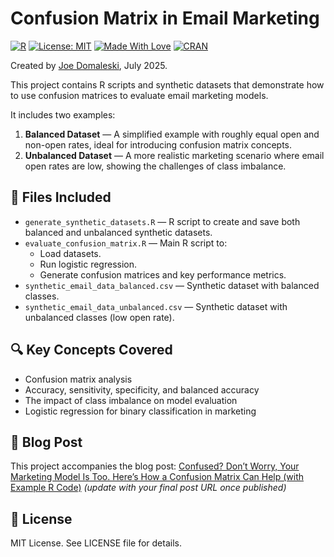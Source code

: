 # Confusion Matrix in Email Marketing

[![R](https://img.shields.io/badge/R-4.3.1-blue?logo=r)](https://www.r-project.org/)
[![License: MIT](https://img.shields.io/badge/License-MIT-yellow.svg)](LICENSE)
[![Made With Love](https://img.shields.io/badge/made%20with-%E2%9D%A4-red)](https://blog.marketingdatascience.ai)
[![CRAN](https://img.shields.io/badge/powered%20by-CRAN-blue)](https://cran.r-project.org/)

Created by [Joe Domaleski](https://blog.marketingdatascience.ai), July 2025.

This project contains R scripts and synthetic datasets that demonstrate how to use confusion matrices to evaluate email marketing models.

It includes two examples:
1. **Balanced Dataset** — A simplified example with roughly equal open and non-open rates, ideal for introducing confusion matrix concepts.
2. **Unbalanced Dataset** — A more realistic marketing scenario where email open rates are low, showing the challenges of class imbalance.

## 📂 Files Included
- `generate_synthetic_datasets.R` — R script to create and save both balanced and unbalanced synthetic datasets.
- `evaluate_confusion_matrix.R` — Main R script to:
  - Load datasets.
  - Run logistic regression.
  - Generate confusion matrices and key performance metrics.
- `synthetic_email_data_balanced.csv` — Synthetic dataset with balanced classes.
- `synthetic_email_data_unbalanced.csv` — Synthetic dataset with unbalanced classes (low open rate).

## 🔍 Key Concepts Covered
- Confusion matrix analysis
- Accuracy, sensitivity, specificity, and balanced accuracy
- The impact of class imbalance on model evaluation
- Logistic regression for binary classification in marketing

## 📖 Blog Post
This project accompanies the blog post:
[Confused? Don’t Worry, Your Marketing Model Is Too. Here’s How a Confusion Matrix Can Help (with Example R Code)](https://blog.marketingdatascience.ai) *(update with your final post URL once published)*

## 📜 License
MIT License. See LICENSE file for details.

